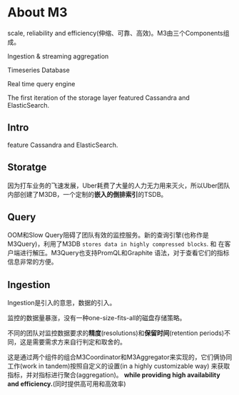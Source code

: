 # About M3

scale, reliability and efficiency(伸缩、可靠、高效)。M3由三个Components组成。



Ingestion & streaming aggregation

Timeseries Database

Real time query engine



The first iteration of the storage layer featured Cassandra and ElasticSearch.



## Intro
feature  Cassandra and ElasticSearch.

## Storatge

因为打车业务的飞速发展，Uber耗费了大量的人力无力用来灭火，所以Uber团队内部创建了M3DB，一个定制的**嵌入的倒排索引**的TSDB。



## Query

OOM和Slow Query阻碍了团队有效的监控服务。新的查询引擎(也称作是M3Query)，利用了M3DB  `stores data in highly compressed blocks`.
和 在客户端进行解压。M3Query也支持PromQL和Graphite 语法，对于查看它们的指标信息非常的方便。


## Ingestion

Ingestion是引入的意思，数据的引入。

监控的数据量暴涨，没有一种one-size-fits-all的磁盘存储策略。

不同的团队对监控数据要求的**精度**(resolutions)和**保留时间**(retention periods)不同，这是需要需求方来自行判定和取舍的。

这是通过两个组件的组合M3Coordinator和M3Aggregator来实现的，它们俩协同工作(work in tandem)按照自定义的设置(in a highly customizable way)
来获取指标，并对指标进行聚合(aggregation)。 **while providing high availability and efficiency.**(同时提供高可用和高效率)

